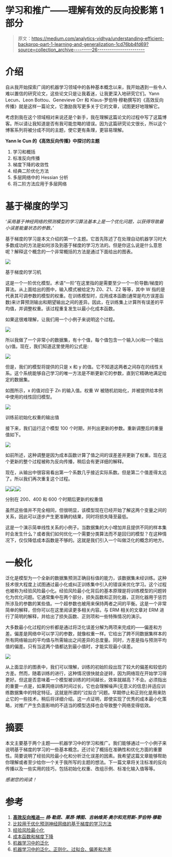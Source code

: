 # 学习和推广——理解有效的反向投影第 1 部分

> 原文：<https://medium.com/analytics-vidhya/understanding-efficient-backprop-part-1-learning-and-generalization-1cd76bb4fd69?source=collection_archive---------26----------------------->

# 介绍

自从我开始探索广阔的机器学习领域中的各种基本概念以来，我开始遇到一些令人难以置信的研究论文，这些论文只是让我着迷，让我更深入地研究它们。Yann Lecun、Leon Bottou、Genevieve Orr 和 Klaus-罗伯特·穆勒撰写的《高效反向传播》就是这样一篇论文，它激励我写更多关于它的文章，试图更好地理解它。

考虑到我在这个领域相对来说还是个新手，我在理解这篇论文的过程中写了这篇博客。所以请让我知道是否有我可能忽略的错误。因为这篇研究论文很长，所以这个博客系列将被分成不同的主题，使它更有条理，更容易理解。

**Yann le Cun 的《高效反向传播》中探讨的主题**

1.  学习和概括
2.  标准反向传播
3.  梯度下降的收敛性
4.  经典二阶优化方法
5.  多层网络中的 Hessian 分析
6.  将二阶方法应用于多层网络

# **基于梯度的学习**

*‘采用基于神经网络的预测模型的学习算法基本上是一个优化问题，以获得导致最小误差能量状态的参数。’*

基于梯度的学习是本文介绍的第一个主题。它首先陈述了在处理自动机器学习时大多数成功的方法是如何涉及到基于梯度的学习方法的。但是你这么说是什么意思呢？解释这个概念的一个非常概括的方法是通过下面给出的图表。

![](img/2d6007c9c57b9ab0cea2592d567852a6.png)

基于梯度的学习机

这是一个一阶优化模型。术语“一阶”在这里指的是需要至少一个一阶导数/梯度的算法。从上面给出的图中，输入模式被给定为 Z0、Z1、Z2 等等，其中 W 指的是代表其可调参数的模型的权重。在训练模型时，应用成本函数(通常是均方误差函数)来计算预测输出和期望输出之间的差异。因此，在训练集上计算所有误差的平均值，并调整权重。该过程重复发生以最小化成本函数。

如果这很难理解，让我们用一个小例子来说明这个过程。

![](img/fd4fb44567f1d36650fe0c7c4f5407b0.png)

所以我做了一个非常小的数据集，有十个值，每个值包含一个输入(x)和一个输出(y)值。现在，我们知道这里使用的公式是:

![](img/6071823f61f8b6e3969e186e6ff87f27.png)

但是，我们的模型将提供的只是 x 和 y 的值。它不知道这两者之间存在的线性关系。这个系统能够自己学习的唯一方法是不断更新它的参数，直到它精确地满足给定的数据集。

如图所示，x 的值对应于 Zn 的输入值。权重 W 被随机初始化，并被提供给本例中使用的线性回归模型。

![](img/d9a90b53c07e7c8ca792eaadeceae1cc.png)

训练前初始化权重的输出值

接下来，我们运行这个模型 100 个时期，并列出更新的参数。重新调整后的重量值如下。

![](img/9e4e807ae69a3658b9806d381a2a0a74.png)

如前所述，这种调整是因为成本函数计算了值之间的误差差并更新了权重。现在这个更新的整个过程被称为反向传播，稍后会有更详细的解释。

现在，从输出中很容易看出第一个系数几乎接近实际系数。但是第二个值差得太远了。所以我们再次重复这个过程。

![](img/9ac8a9ba57b47fc4a0c5d1c115f608d4.png)![](img/af3e829ac6c86d370de31856280d9266.png)![](img/9f719ee125412b9b8f979f0685a72dcb.png)

分别在 200、400 和 600 个时期后更新的权重值

虽然这些值并不完全相同，但很明显，该模型现在已经开始了解这两个变量之间的关系，因此可以逐步产生更准确的结果，同时将损失降至最低。

这是一个演示简单线性关系的小例子。当数据集的大小增加并且提供不同的样本集时会发生什么？或者我们如何优化一个需要分类算法而不是回归的模型？在这种情况下，仅仅降低成本函数是不够的。这就是我们引入一个叫做泛化的概念的地方。

# 一般化

泛化是模型为一个全新的数据集预测正确目标值的能力，该数据集未经训练。这种技术很大程度上试图通过最小化或纠正训练集中引入的错误来优化学习。这个过程也被称为经验风险最小化。经验风险最小化背后的基本原理是将训练模型的问题转化为优化问题。它通常集中在两个部分，损失函数和正则化器，正则化器用于惩罚所涉及的参数的某些值。一个超参数也被用来保持两者之间的平衡。这是一个非常简单的解释，但你可以在这里阅读更多相关内容。与 ERM 相关的文章对 ERM 进行了简明的解释，并给出了损失函数、正则项和一些特殊情况的演示。

大多数最小化过程的分析都是通过将泛化误差分解为两项来完成的——偏差和方差。偏差是网络中可以学习的参数，就像权重一样。它给出了跨不同数据集样本的所有网络输出的平均值与所需输出之间差异的总度量。同时，方差是指与预测平均值的偏差。只有当这两个值都达到最小值时，才能实现最小误差。

![](img/2d669d5e080292c6b6173ba63fb4bb6e.png)

从上面显示的图表中，我们可以理解，训练的初始阶段出现了较大的偏差和较低的方差。然而，随着训练的进行，这种情况很快就会逆转，因为网络现在开始学习得更好。但这是否意味着一个模型被训练的时间越长，效率就越高？不会。必须指出的重要一点是，如果网络训练时间过长，它也会理解噪声(无意义的信息)并适应训练数据集中的特定特征。这就是所谓的“过拟合”问题。早期停止和正则化是用来防止它的一些技术，稍后将详细介绍。这一点证明，即使实现了优秀的成本最小化策略，对推广产生负面影响的不适当的模型选择也会导致整个网络变得低效。

# 摘要

本文主要基于两个主题——机器学习中的学习和推广。我们能够通过一个小例子来说明基于梯度的学习的一些基本概念。还讨论了概括在准确性和优化方面的重要性。简要说明了经验风险最小化和分析泛化误差的因素。我希望这篇文章能够帮助你理解或者至少给你一个关于我所写的主题的想法。下一篇文章将关注标准的反向传播以及一些实用的技巧，包括初始化权重、改组示例、标准化输入值等等。

*感谢您的阅读！*

# 参考

1.  [**高效反向推进—**](http://yann.lecun.com/exdb/publis/pdf/lecun-98b.pdf) ***扬·勒昆、莱昂·博图、吉纳维芙·奥尔和克劳斯-罗伯特·穆勒***
2.  [比较用于优化预测神经网络的基于梯度的学习方法](http://ieeexplore.ieee.org.egateway.vit.ac.in/document/6799573?arnumber=6799573)
3.  [经验风险最小化](http://www.cs.cornell.edu/courses/cs4780/2015fa/web/lecturenotes/lecturenote10.html)
4.  [成本函数和梯度下降](https://towardsdatascience.com/machine-learning-fundamentals-via-linear-regression-41a5d11f5220)
5.  [机器学习中的泛化](https://developers.google.com/machine-learning/crash-course/generalization/video-lecture)
6.  [机器学习中的泛化、正则化、过拟合、偏差和方差](https://towardsdatascience.com/generalization-regularization-overfitting-bias-and-variance-in-machine-learning-aa942886b870)
